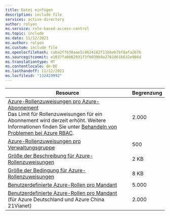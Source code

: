 ```yaml
---
title: Datei einfügen
description: include file
services: active-directory
author: rolyon
ms.service: role-based-access-control
ms.topic: include
ms.date: 11/12/2021
ms.author: rolyon
ms.custom: include file
ms.openlocfilehash: caba2ffb30aae5c4624182f11bbeb7bf8afa2b7b
ms.sourcegitcommit: e1037fa0082931f3f0039b9a2761861b632e986d
ms.translationtype: HT
ms.contentlocale: de-DE
ms.lasthandoff: 11/12/2021
ms.locfileid: "132429992"
---
```

| Resource | Begrenzung |
| --- | --- |
| [Azure-Rollenzuweisungen pro Azure-Abonnement](../../articles/role-based-access-control/overview.md)<br/>Das Limit für Rollenzuweisungen für ein Abonnement wird derzeit erhöht. Weitere Informationen finden Sie unter [Behandeln von Problemen bei Azure RBAC](../../articles/role-based-access-control/troubleshooting.md#azure-role-assignments-limit). | 2\.000 |
| [Azure-Rollenzuweisungen pro Verwaltungsgruppe](../../articles/role-based-access-control/overview.md) | 500 |
| [Größe der Beschreibung für Azure-Rollenzuweisungen](../../articles/role-based-access-control/conditions-faq.md) | 2 KB |
| [Größe der Bedingung für Azure-Rollenzuweisungen](../../articles/role-based-access-control/conditions-overview.md) | 8 KB |
| [Benutzerdefinierte Azure-Rollen pro Mandant](../../articles/role-based-access-control/custom-roles.md) | 5\.000 |
| [Benutzerdefinierte Azure-Rollen pro Mandant](../../articles/role-based-access-control/custom-roles.md)<br/>(für Azure Deutschland und Azure China 21Vianet) | 2\.000 |
